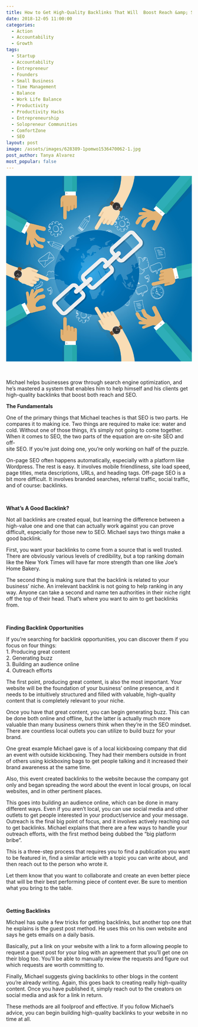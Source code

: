 ```yaml
---
title: How to Get High-Quality Backlinks That Will  Boost Reach &amp; SEO
date: 2018-12-05 11:00:00
categories:
  - Action
  - Accountability
  - Growth
tags:
  - Startup
  - Accountability
  - Entrepreneur
  - Founders
  - Small Business
  - Time Management
  - Balance
  - Work Life Balance
  - Productivity
  - Productivity Hacks
  - Entrepreneurship
  - Solopreneur Communities
  - ComfortZone
  - SEO
layout: post
image: /assets/images/628389-1pomwo1536470062-1.jpg
post_author: Tanya Alvarez
most_popular: false
---
```


![](/assets/images/066799cab18f6b17e087d5caea4e1f7fe5e45d79-1.jpg)

&nbsp;

Michael helps businesses grow through search engine optimization, and he’s mastered a system that enables him to help himself and his clients get high-quality backlinks that boost both reach and SEO.

**The Fundamentals**

One of the primary things that Michael teaches is that SEO is two parts. He compares it to making ice. Two things are required to make ice: water and<br>cold. Without one of those things, it’s simply not going to come together. When it comes to SEO, the two parts of the equation are on-site SEO and off-<br>site SEO. If you’re just doing one, you’re only working on half of the puzzle.

On-page SEO often happens automatically, especially with a platform like Wordpress. The rest is easy. It involves mobile friendliness, site load speed, page titles, meta descriptions, URLs, and heading tags. Off-page SEO is a bit more difficult. It involves branded searches, referral traffic, social traffic, and of course: backlinks.

&nbsp;

**What’s A Good Backlink?**

Not all backlinks are created equal, but learning the difference between a high-value one and one that can actually work against you can prove difficult, especially for those new to SEO. Michael says two things make a good backlink.

First, you want your backlinks to come from a source that is well trusted. There are obviously various levels of credibility, but a top ranking domain like the New York Times will have far more strength than one like Joe’s Home Bakery.

The second thing is making sure that the backlink is related to your business’ niche. An irrelevant backlink is not going to help ranking in any way. Anyone can take a second and name ten authorities in their niche right off the top of their head. That’s where you want to aim to get backlinks from.

&nbsp;

**Finding Backlink Opportunities**

If you’re searching for backlink opportunities, you can discover them if you<br>focus on four things:<br>1. Producing great content<br>2. Generating buzz<br>3. Building an audience online<br>4. Outreach efforts

The first point, producing great content, is also the most important. Your website will be the foundation of your business’ online presence, and it needs to be intuitively structured and filled with valuable, high-quality content that is completely relevant to your niche.

Once you have that great content, you can begin generating buzz. This can be done both online and offline, but the latter is actually much more valuable than many business owners think when they’re in the SEO mindset. There are countless local outlets you can utilize to build buzz for your brand.

One great example Michael gave is of a local kickboxing company that did an event with outside kickboxing. They had their members outside in front of others using kickboxing bags to get people talking and it increased their brand awareness at the same time.

Also, this event created backlinks to the website because the company got only and began spreading the word about the event in local groups, on local websites, and in other pertinent places.

This goes into building an audience online, which can be done in many different ways. Even if you aren’t local, you can use social media and other outlets to get people interested in your product/service and your message. Outreach is the final big point of focus, and it involves actively reaching out to get backlinks. Michael explains that there are a few ways to handle your outreach efforts, with the first method being dubbed the “big platform bribe”.

This is a three-step process that requires you to find a publication you want to be featured in, find a similar article with a topic you can write about, and then reach out to the person who wrote it.

Let them know that you want to collaborate and create an even better piece that will be their best performing piece of content ever. Be sure to mention what you bring to the table.

&nbsp;

**Getting Backlinks**

Michael has quite a few tricks for getting backlinks, but another top one that<br>he explains is the guest post method. He uses this on his own website and<br>says he gets emails on a daily basis.

Basically, put a link on your website with a link to a form allowing people to request a guest post for your blog with an agreement that you’ll get one on their blog too. You’ll be able to manually review the requests and figure out which requests are worth committing to.

Finally, Michael suggests giving backlinks to other blogs in the content you’re already writing. Again, this goes back to creating really high-quality content. Once you have published it, simply reach out to the creators on social media and ask for a link in return.

These methods are all foolproof and effective. If you follow Michael’s advice, you can begin building high-quality backlinks to your website in no time at all.